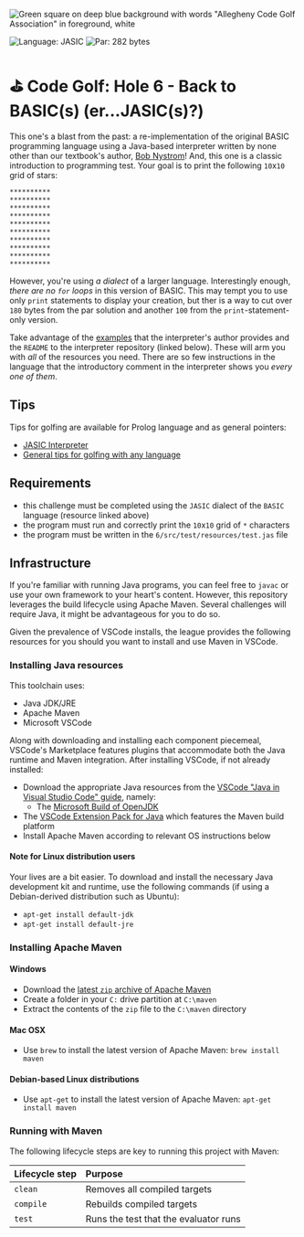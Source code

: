 ![Green square on deep blue background with words "Allegheny Code Golf Association" in foreground, white](https://github.com/allegheny-college-cmpsc-201-spring-2024/golf/assets/1552764/d3ee6a91-74c9-482b-84eb-ec9a2e8dee05)

![Language: JASIC](https://img.shields.io/badge/Language-JASIC-black.svg)
![Par: 282 bytes](https://img.shields.io/badge/Par-282_bytes-green)

# ⛳ Code Golf: Hole 6 - Back to BASIC(s) (er...JASIC(s)?)

This one's a blast from the past: a re-implementation of the original BASIC programming language using a Java-based interpreter
written by none other than our textbook's author, [Bob Nystrom](https://github.com/munificent/)! And, this one is a classic
introduction to programming test. Your goal is to print the following `10`x`10` grid of stars:
```
**********
**********
**********
**********
**********
**********
**********
**********
**********
**********
```
However, you're using _a dialect_ of a larger language. Interestingly enough, _there are no `for` loops_ in this version of BASIC.
This may tempt you to use only `print` statements to display your creation, but ther is a way to cut over `180` bytes from the par
solution and another `100` from the `print`-statement-only version.

Take advantage of the [examples](https://github.com/munificent/jasic/tree/master/sample) that the interpreter's author provides and
the `README` to the interpreter repository (linked below). These will arm you with _all_ of the resources you need. There are so
few instructions in the language that the introductory comment in the interpreter shows you _every one of them_.

## Tips

Tips for golfing are available for Prolog language and as general pointers:

* [JASIC Interpreter](https://github.com/munificent/jasic/blob/master/com/stuffwithstuff/Jasic.java)
* [General tips for golfing with any language](https://codegolf.stackexchange.com/questions/5285/tips-for-golfing-in-all-languages)

## Requirements

* this challenge must be completed using the `JASIC` dialect of the `BASIC` language (resource linked above)
* the program must run and correctly print the `10`x`10` grid of `*` characters
* the program must be written in the `6/src/test/resources/test.jas` file

## Infrastructure

If you're familiar with running Java programs, you can feel free to `javac` or use your own framework to your heart's content. 
However, this repository leverages the build lifecycle using Apache Maven. Several challenges will require Java, it might be advantageous 
for you to do so.

Given the prevalence of VSCode installs, the league provides the following resources for you should you want to install and use
Maven in VSCode.

### Installing Java resources 

This toolchain uses:

* Java JDK/JRE
* Apache Maven
* Microsoft VSCode

Along with downloading and installing each component piecemeal, VSCode's Marketplace features plugins that accommodate both the Java runtime and Maven integration. After installing VSCode, if not already installed:

* Download the appropriate Java resources from the [VSCode "Java in Visual Studio Code" guide](https://code.visualstudio.com/docs/languages/java), namely:
  * The [Microsoft Build of OpenJDK](https://www.microsoft.com/openjdk)
* The [VSCode Extension Pack for Java](https://code.visualstudio.com/docs/java/java-build) which features the Maven build platform
* Install Apache Maven according to relevant OS instructions below

#### Note for Linux distribution users

Your lives are a bit easier. To download and install the necessary Java development kit and runtime, use the following commands (if using a Debian-derived distribution such as Ubuntu):

* `apt-get install default-jdk`
* `apt-get install default-jre`

### Installing Apache Maven

#### Windows

* Download the [latest `zip` archive of Apache Maven](https://dlcdn.apache.org/maven/maven-3/3.9.6/binaries/apache-maven-3.9.6-bin.zip)
* Create a folder in your `C:` drive partition at `C:\maven`
* Extract the contents of the `zip` file to the `C:\maven` directory

#### Mac OSX

* Use `brew` to install the latest version of Apache Maven: `brew install maven`

#### Debian-based Linux distributions

* Use `apt-get` to install the latest version of Apache Maven: `apt-get install maven`

### Running with Maven

The following lifecycle steps are key to running this project with Maven:

|Lifecycle step |Purpose |
|:--------------|:-------|
|`clean`        |Removes all compiled targets |
|`compile`      |Rebuilds compiled targets|
|`test`         |Runs the test that the evaluator runs|
